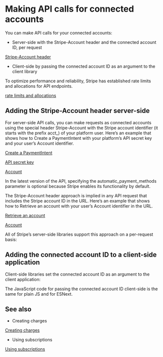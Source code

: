 # Making API calls for connected accounts

You can make API calls for your connected accounts:

- Server-side with the Stripe-Account header and the connected account ID, per request

[Stripe-Account header](#stripe-account-header)

- Client-side by passing the connected account ID as an argument to the client library

To optimize performance and reliability, Stripe has established rate limits and allocations for API endpoints.

[rate limits and allocations](/rate-limits)

## Adding the Stripe-Account header server-side

For server-side API calls, you can make requests as connected accounts using the special header Stripe-Account with the Stripe account identifier (it starts with the prefix acct_) of your platform user. Here’s an example that shows how to Create a PaymentIntent with your platform’s API secret key and your user’s Account identifier.

[Create a PaymentIntent](/api/payment_intents/create)

[API secret key](/keys)

[Account](/api/accounts)

In the latest version of the API, specifying the automatic_payment_methods parameter is optional because Stripe enables its functionality by default.

The Stripe-Account header approach is implied in any API request that includes the Stripe account ID in the URL. Here’s an example that shows how to Retrieve an account with your user’s Account identifier in the URL.

[Retrieve an account](/api/accounts/retrieve)

[Account](/api/accounts)

All of Stripe’s server-side libraries support this approach on a per-request basis:

## Adding the connected account ID to a client-side application

Client-side libraries set the connected account ID as an argument to the client application:

The JavaScript code for passing the connected account ID client-side is the same for plain JS and for ESNext.

## See also

- Creating charges

[Creating charges](/connect/charges)

- Using subscriptions

[Using subscriptions](/connect/subscriptions)
